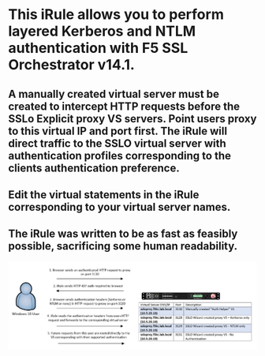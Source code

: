 # This iRule allows you to perform layered Kerberos and NTLM authentication with F5 SSL Orchestrator v14.1. 
## A manually created virtual server must be created to intercept HTTP requests before the SSLo Explicit proxy VS servers. Point users proxy to this virtual IP and port first. The iRule will direct traffic to the SSLO virtual server with authentication profiles corresponding to the clients authentication preference.  
## Edit the virtual statements in the iRule corresponding to your virtual server names. 
## The iRule was written to be as fast as feasibly possible, sacrificing some human readability.  
![iRule Workflow](https://raw.githubusercontent.com/megamattzilla/iRules/master/SSLO_AuthHelper/irule_flow.png)
